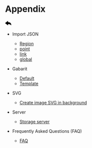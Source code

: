 # Appendix

[![](../../screenshots/other/Go-back.png)](../../README.md)

- Import JSON

  - [Region](import-region.md)
  - [point](import-point.md)
  - [link](import-links.md)
  - [global](import-global.md)

- Gabarit

  - [Default](gabarit-default.md)
  - [Template](gabarit-template.md)

- SVG

  - [Create image SVG in background](svg.md)

- Server

  - [Storage server](server.md)

- Frequently Asked Questions (FAQ)

  - [FAQ](faq.md)
